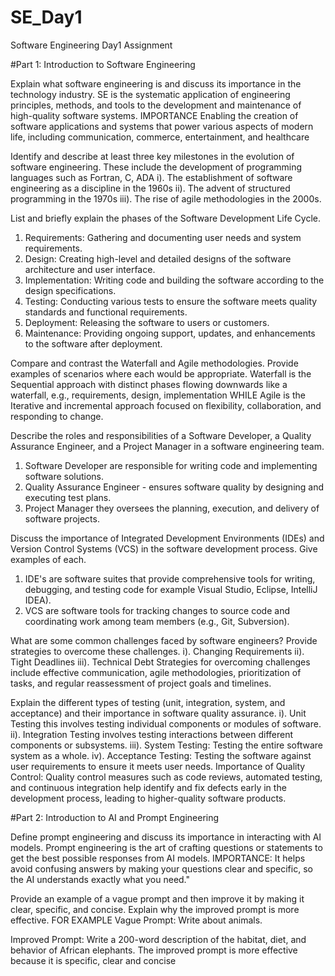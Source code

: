 # SE_Day1
Software Engineering Day1 Assignment

#Part 1: Introduction to Software Engineering

Explain what software engineering is and discuss its importance in the technology industry.
 SE is the systematic application of engineering principles, methods, and tools to the development and maintenance of high-quality software systems.
IMPORTANCE
Enabling the creation of software applications and systems that power various aspects of modern life, including communication, commerce, entertainment, and healthcare

Identify and describe at least three key milestones in the evolution of software engineering.
These include the development of programming languages such as Fortran, C, ADA
i). The establishment of software engineering as a discipline in the 1960s
ii). The advent of structured programming in the 1970s
iii). The rise of agile methodologies in the 2000s.

List and briefly explain the phases of the Software Development Life Cycle.
1. Requirements: Gathering and documenting user needs and system requirements.
2. Design: Creating high-level and detailed designs of the software architecture and user interface.
3. Implementation: Writing code and building the software according to the design specifications.
4. Testing: Conducting various tests to ensure the software meets quality standards and functional requirements.
5. Deployment: Releasing the software to users or customers.
6. Maintenance: Providing ongoing support, updates, and enhancements to the software after deployment.


Compare and contrast the Waterfall and Agile methodologies. Provide examples of scenarios where each would be appropriate.
Waterfall is the Sequential approach with distinct phases flowing downwards like a waterfall, e.g., requirements, design, implementation WHILE Agile is the Iterative and incremental approach focused on flexibility, collaboration, and responding to change.


Describe the roles and responsibilities of a Software Developer, a Quality Assurance Engineer, and a Project Manager in a software engineering team.
1. Software Developer are responsible for writing code and implementing software solutions.
2. Quality Assurance Engineer - ensures software quality by designing and executing test plans.
3. Project Manager they oversees the planning, execution, and delivery of software projects.

Discuss the importance of Integrated Development Environments (IDEs) and Version Control Systems (VCS) in the software development process. Give examples of each.
1. IDE's are software suites that provide comprehensive tools for writing, debugging, and testing code for example Visual Studio, Eclipse, IntelliJ IDEA).
2. VCS are software tools for tracking changes to source code and coordinating work among team members (e.g., Git, Subversion).


What are some common challenges faced by software engineers? Provide strategies to overcome these challenges.
i). Changing Requirements
ii). Tight Deadlines
iii). Technical Debt
Strategies for overcoming challenges include effective communication, agile methodologies, prioritization of tasks, and regular reassessment of project goals and timelines.

Explain the different types of testing (unit, integration, system, and acceptance) and their importance in software quality assurance.
i). Unit Testing this involves testing individual components or modules of software.
ii). Integration Testing involves testing interactions between different components or subsystems.
iii). System Testing: Testing the entire software system as a whole.
iv). Acceptance Testing: Testing the software against user requirements to ensure it meets user needs.
Importance of Quality Control: Quality control measures such as code reviews, automated testing, and continuous integration help identify and fix defects early in the development process, leading to higher-quality software products.


#Part 2: Introduction to AI and Prompt Engineering


Define prompt engineering and discuss its importance in interacting with AI models.
Prompt engineering is the art of crafting questions or statements to get the best possible responses from AI models. 
IMPORTANCE: It helps avoid confusing answers by making your questions clear and specific, so the AI understands exactly what you need."

Provide an example of a vague prompt and then improve it by making it clear, specific, and concise. Explain why the improved prompt is more effective. FOR EXAMPLE 
Vague Prompt:
Write about animals.

Improved Prompt:
Write a 200-word description of the habitat, diet, and behavior of African elephants.
The improved prompt is more effective because it is specific, clear and concise
